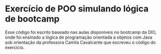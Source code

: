 
# Exercício de POO simulando lógica de bootcamp

Esse código foi escrito baseado nas aulas disponíveis no bootcamp da DIO, onde foi ensinado a lógica de programação orientada a objetos com Java sob orientação da professora Camila Cavalcante que escreveu o código do exercício.